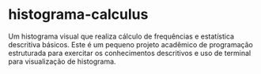# histograma-calculus
Um histograma visual que realiza cálculo de frequências e estatística descritiva básicos.
Este é um pequeno projeto acadêmico de programação estruturada para exercitar os conhecimentos descritivos e uso de terminal para visualização de histograma.
